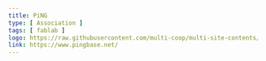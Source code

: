 ```yaml
---
title: PiNG
type: [ Association ]
tags: [ fablab ]
logo: https://raw.githubusercontent.com/multi-coop/multi-site-contents/maj-edito/texts/network/images/ping.png
link: https://www.pingbase.net/
---
```

